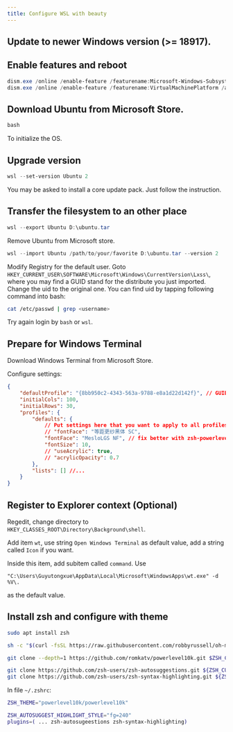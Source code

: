 ```yaml
---
title: Configure WSL with beauty
---
```


## Update to newer Windows version (>= 18917).

## Enable features and reboot

```powershell
dism.exe /online /enable-feature /featurename:Microsoft-Windows-Subsystem-Linux /all /norestart
dism.exe /online /enable-feature /featurename:VirtualMachinePlatform /all /norestart
```
## Download Ubuntu from Microsoft Store.

```powershell
bash
```
To initialize the OS.

## Upgrade version

```powershell
wsl --set-version Ubuntu 2
```

You may be asked to install a core update pack. Just follow the instruction.

## Transfer the filesystem to an other place

```powershell
wsl --export Ubuntu D:\ubuntu.tar
```

Remove Ubuntu from Microsoft store.

```powershell
wsl --import Ubuntu /path/to/your/favorite D:\ubuntu.tar --version 2
```

Modify Registry for the default user. Goto `HKEY_CURRENT_USER\SOFTWARE\Microsoft\Windows\CurrentVersion\Lxss\`, where you may find a GUID stand for the distribute you just imported. Change the uid to the original one. You can find uid by tapping following command into bash:
```bash
cat /etc/passwd | grep <username>
```
Try again login by `bash` or `wsl`. 

## Prepare for Windows Terminal

Download Windows Terminal from Microsoft Store.

Configure settings:
```json
{
    "defaultProfile": "{8bb950c2-4343-563a-9788-e8a1d22d142f}", // GUID to the WSL
    "initialCols": 100,
    "initialRows": 30,
    "profiles": {
        "defaults": {
            // Put settings here that you want to apply to all profiles
            // "fontFace": "等距更纱黑体 SC",
            "fontFace": "MesloLGS NF", // fix better with zsh-powerlevel10k, Chinese supported
            "fontSize": 10,
            // "useAcrylic": true,
            // "acrylicOpacity": 0.7
        },
        "lists": [] //...
    }
}
```

## Register to Explorer context (Optional)

Regedit, change directory to  `HKEY_CLASSES_ROOT\Directory\Background\shell`.

Add item `wt`, use string `Open Windows Terminal` as default value, add a string called `Icon` if you want.

Inside this item, add subitem called `command`. Use
```
"C:\Users\Guyutongxue\AppData\Local\Microsoft\WindowsApps\wt.exe" -d  %V\.
```
as the default value.

## Install zsh and configure with theme

```bash
sudo apt install zsh
```

```bash
sh -c "$(curl -fsSL https://raw.githubusercontent.com/robbyrussell/oh-my-zsh/master/tools/install.sh)"
```

```bash
git clone --depth=1 https://github.com/romkatv/powerlevel10k.git $ZSH_CUSTOM/themes/powerlevel10k
```

```bash
git clone https://github.com/zsh-users/zsh-autosuggestions.git ${ZSH_CUSTOM:-~/.oh-my-zsh/custom}/plugins/zsh-autosuggestions
git clone https://github.com/zsh-users/zsh-syntax-highlighting.git ${ZSH_CUSTOM:-~/.oh-my-zsh/custom}/plugins/zsh-syntax-highlighting
```

In file `~/.zshrc`:

```bash
ZSH_THEME="powerlevel10k/powerlevel10k"

ZSH_AUTOSUGGEST_HIGHLIGHT_STYLE="fg=240"
plugins=( ... zsh-autosugeestions zsh-syntax-highlighting)
```

